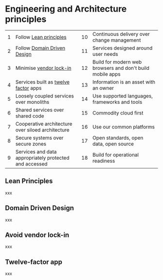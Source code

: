 
# Engineering and Architecture principles

|   |    |   |   |
|---|---|---|---|
|1|Follow [Lean principles](#lean)|10|Continuous delivery over change management
|2|Follow [Domain Driven Design](#ddd)|11|Services designed around user needs
|3|Minimise [vendor lock-in](#vendor-lock-in)|12|Build for modern web browsers and don't build mobile apps
|4|Services built as [twelve factor](#twelve-factor) apps|13|Information is an asset with an owner
|5|Loosely coupled services over monoliths|14|Use supported languages, frameworks and tools
|6|Shared services over shared code|15|Commodity cloud first
|7|Cooperative architecture over siloed architecture|16|Use our common platforms
|8|Secure systems over secure zones|17|Open standards, open data, open source
|9|Services and data appropriately protected and accessed|18|Build for operational readiness


## <a name="lean"></a>Lean Principles
xxx


## <a name="ddd"></a>Domain Driven Design
xxx

## <a name="vendor-lock-in"></a>Avoid vendor lock-in
xxx

## <a name="twelve-factor"></a>Twelve-factor app
xxx












